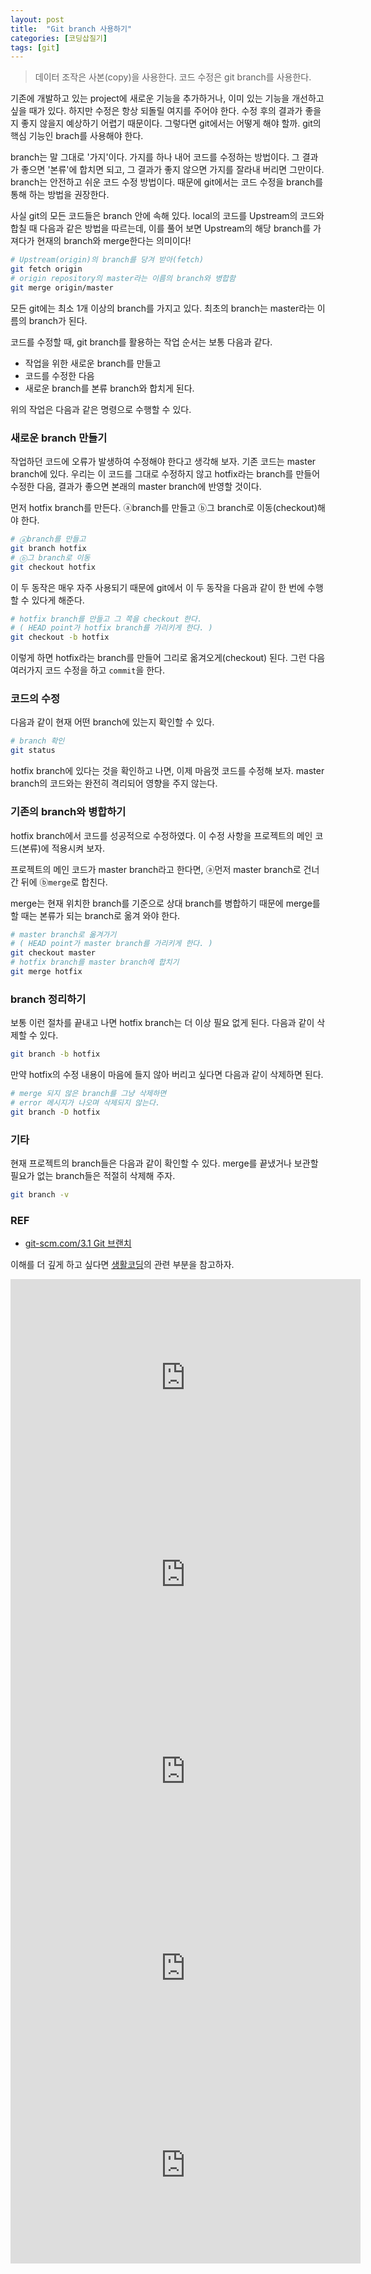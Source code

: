 ```yaml
---
layout: post
title:  "Git branch 사용하기"
categories: [코딩삽질기]
tags: [git]
---
```


> 데이터 조작은 사본(copy)을 사용한다. 코드 수정은 git branch를 사용한다.

기존에 개발하고 있는 project에 새로운 기능을 추가하거나, 이미 있는 기능을 개선하고 싶을 때가 있다. 하지만 수정은 항상 되돌릴 여지를 주어야 한다. 수정 후의 결과가 좋을지 좋지 않을지 예상하기 어렵기 때문이다. 그렇다면 git에서는 어떻게 해야 할까. git의 핵심 기능인 brach를 사용해야 한다.

branch는 말 그대로 '가지'이다. 가지를 하나 내어 코드를 수정하는 방법이다. 그 결과가 좋으면 '본류'에 합치면 되고, 그 결과가 좋지 않으면 가지를 잘라내 버리면 그만이다. branch는 안전하고 쉬운 코드 수정 방법이다. 때문에 git에서는 코드 수정을 branch를 통해 하는 방법을 권장한다.

사실 git의 모든 코드들은 branch 안에 속해 있다. local의 코드를 Upstream의 코드와 합칠 때 다음과 같은 방법을 따르는데, 이를 풀어 보면 Upstream의 해당 branch를 가져다가 현재의 branch와 merge한다는 의미이다!

```bash
# Upstream(origin)의 branch를 당겨 받아(fetch)
git fetch origin
# origin repository의 master라는 이름의 branch와 병합함
git merge origin/master
```

모든 git에는 최소 1개 이상의 branch를 가지고 있다. 최초의 branch는 master라는 이름의 branch가 된다.

코드를 수정할 때, git branch를 활용하는 작업 순서는 보통 다음과 같다.

* 작업을 위한 새로운 branch를 만들고
* 코드를 수정한 다음
* 새로운 branch를 본류 branch와 합치게 된다.

위의 작업은 다음과 같은 명령으로 수행할 수 있다.

### 새로운 branch 만들기

작업하던 코드에 오류가 발생하여 수정해야 한다고 생각해 보자. 기존 코드는 master branch에 있다. 우리는 이 코드를 그대로 수정하지 않고 hotfix라는 branch를 만들어 수정한 다음, 결과가 좋으면 본래의 master branch에 반영할 것이다.

먼저 hotfix branch를 만든다. ⓐbranch를 만들고 ⓑ그 branch로 이동(checkout)해야 한다.

```bash
# ⓐbranch를 만들고
git branch hotfix
# ⓑ그 branch로 이동
git checkout hotfix
```

이 두 동작은 매우 자주 사용되기 때문에 git에서 이 두 동작을 다음과 같이 한 번에 수행할 수 있다게 해준다.

```bash
# hotfix branch를 만들고 그 쪽을 checkout 한다.
# ( HEAD point가 hotfix branch를 가리키게 한다. )
git checkout -b hotfix
```

이렇게 하면 hotfix라는 branch를 만들어 그리로 옮겨오게(checkout) 된다. 그런 다음 여러가지 코드 수정을 하고 `commit`을 한다.

### 코드의 수정

다음과 같이 현재 어떤 branch에 있는지 확인할 수 있다.

```bash
# branch 확인
git status
```

hotfix branch에 있다는 것을 확인하고 나면, 이제 마음껏 코드를 수정해 보자. master branch의 코드와는 완전히 격리되어 영향을 주지 않는다.


### 기존의 branch와 병합하기

hotfix branch에서 코드를 성공적으로 수정하였다. 이 수정 사항을 프로젝트의 메인 코드(본류)에 적용시켜 보자.

프로젝트의 메인 코드가 master branch라고 한다면, ⓐ먼저 master branch로 건너간 뒤에 ⓑ`merge`로 합친다.

merge는 현재 위치한 branch를 기준으로 상대 branch를 병합하기 때문에 merge를 할 때는 본류가 되는 branch로 옮겨 와야 한다.

```bash
# master branch로 옮겨가기
# ( HEAD point가 master branch를 가리키게 한다. )
git checkout master
# hotfix branch를 master branch에 합치기
git merge hotfix
```

### branch 정리하기

보통 이런 절차를 끝내고 나면 hotfix branch는 더 이상 필요 없게 된다. 다음과 같이 삭제할 수 있다.

```bash
git branch -b hotfix
```

만약 hotfix의 수정 내용이 마음에 들지 않아 버리고 싶다면 다음과 같이 삭제하면 된다.

```bash
# merge 되지 않은 branch를 그냥 삭제하면
# error 메시지가 나오며 삭제되지 않는다.
git branch -D hotfix
```

### 기타

현재 프로젝트의 branch들은 다음과 같이 확인할 수 있다. merge를 끝냈거나 보관할 필요가 없는 branch들은 적절히 삭제해 주자.

```bash
git branch -v
```



### REF

* [git-scm.com/3.1 Git 브랜치](https://git-scm.com/book/ko/v2/Git-%EB%B8%8C%EB%9E%9C%EC%B9%98-%EB%B8%8C%EB%9E%9C%EC%B9%98%EB%9E%80-%EB%AC%B4%EC%97%87%EC%9D%B8%EA%B0%80)

이해를 더 깊게 하고 싶다면 [생활코딩](https://www.youtube.com/channel/UCvc8kv-i5fvFTJBFAk6n1SA)의 관련 부분을 참고하자. 

<iframe width="560" height="315" src="https://www.youtube.com/embed/PmWPdYkAMg4" frameborder="0" allow="accelerometer; autoplay; encrypted-media; gyroscope; picture-in-picture" allowfullscreen></iframe>

<iframe width="560" height="315" src="https://www.youtube.com/embed/GK8R3SjG3B4" frameborder="0" allow="accelerometer; autoplay; encrypted-media; gyroscope; picture-in-picture" allowfullscreen></iframe>

<iframe width="560" height="315" src="https://www.youtube.com/embed/vKMt21YSC0g" frameborder="0" allow="accelerometer; autoplay; encrypted-media; gyroscope; picture-in-picture" allowfullscreen></iframe>

<iframe width="560" height="315" src="https://www.youtube.com/embed/wag7urnz7Iw" frameborder="0" allow="accelerometer; autoplay; encrypted-media; gyroscope; picture-in-picture" allowfullscreen></iframe>

<iframe width="560" height="315" src="https://www.youtube.com/embed/k8fsn335YLQ" frameborder="0" allow="accelerometer; autoplay; encrypted-media; gyroscope; picture-in-picture" allowfullscreen></iframe>
